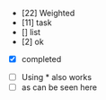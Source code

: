 - [22] Weighted
- [11] task
- [] list
- [2] ok
- [x] completed
* [ ] Using * also works
* [ ] as can be seen here